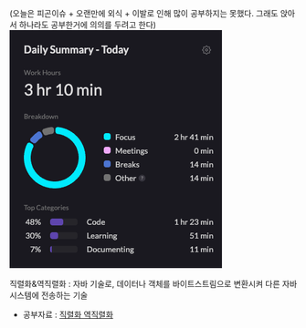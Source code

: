 (오늘은 피곤이슈 + 오랜만에 외식 + 이발로 인해 많이 공부하지는 못했다. 그래도 앉아서 하나라도 공부한거에 의의를 두려고 한다)
<img src="/Tracking_Time/2_Feb/250208.png">

직렬화&역직렬화 : 자바 기술로, 데이터나 객체를 바이트스트림으로 변환시켜 다른 자바 시스템에 전송하는 기술 
- 공부자료 : [직렬화 역직렬화](TIL_sortbyContents/Serialzation_Unserialization.md)